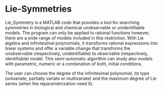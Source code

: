 # Lie-Symmetries
Lie_Symmetry is a MATLAB code that provides a tool for searching symmetries in biological and chemical unobservable or unidentifiable models. The program can only be applied to rational functions however, there are a wide range of models included in this restriction.
With Lie algebra and infinitesimal polynomials, it transforms rational expressions into linear systems and offer a variable change that transforms the unobservable (respectively, unidentifiable) to observable (respectively, identifiable) model. This semi-automatic algorithm can study also models with parametric, numeric or a combination of both, initial conditions. 

The user can choose the degree of the infinitesimal polynomial, its type (univariate, partially variate or multivariate) and the maximum degree of Lie series (when the reparametrization need it). 
